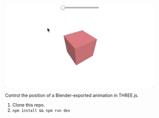 ![The user controls the scrub position of an animation circling around a cube by using a slider.](docs/example.gif)

Control the position of a Blender-exported animation in THREE.js.

1. Clone this repo.
1. `npm install && npm run dev`
